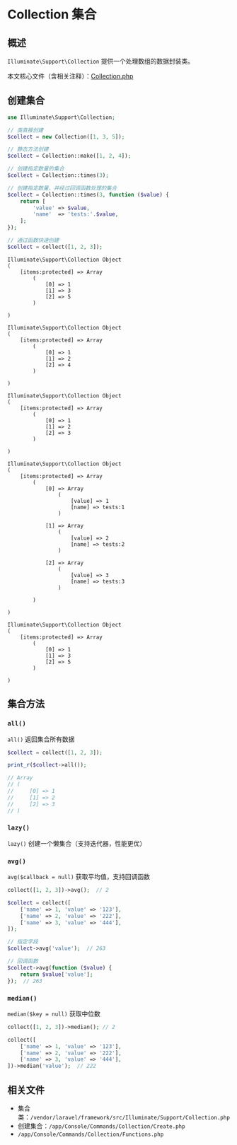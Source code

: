 # Collection 集合

## 概述

`Illuminate\Support\Collection` 提供一个处理数组的数据封装类。

本文核心文件（含相关注释）：[Collection.php](https://github.com/flc1125/learn-laravel/blob/master/vendor/laravel/framework/src/Illuminate/Support/Collection.php)

## 创建集合

```php tab="PHP"
use Illuminate\Support\Collection;

// 类直接创建
$collect = new Collection([1, 3, 5]);

// 静态方法创建
$collect = Collection::make([1, 2, 4]);

// 创建指定数量的集合
$collect = Collection::times(3);

// 创建指定数量，并经过回调函数处理的集合
$collect = Collection::times(3, function ($value) {
    return [
        'value' => $value,
        'name'  => 'tests:'.$value,
    ];
});

// 通过函数快速创建
$collect = collect([1, 2, 3]);
```

``` tab="Result"
Illuminate\Support\Collection Object
(
    [items:protected] => Array
        (
            [0] => 1
            [1] => 3
            [2] => 5
        )

)

Illuminate\Support\Collection Object
(
    [items:protected] => Array
        (
            [0] => 1
            [1] => 2
            [2] => 4
        )

)

Illuminate\Support\Collection Object
(
    [items:protected] => Array
        (
            [0] => 1
            [1] => 2
            [2] => 3
        )

)

Illuminate\Support\Collection Object
(
    [items:protected] => Array
        (
            [0] => Array
                (
                    [value] => 1
                    [name] => tests:1
                )

            [1] => Array
                (
                    [value] => 2
                    [name] => tests:2
                )

            [2] => Array
                (
                    [value] => 3
                    [name] => tests:3
                )

        )

)

Illuminate\Support\Collection Object
(
    [items:protected] => Array
        (
            [0] => 1
            [1] => 3
            [2] => 5
        )

)
```

## 集合方法

### `all()`

`all()` 返回集合所有数据

```php
$collect = collect([1, 2, 3]);

print_r($collect->all());

// Array
// (
//     [0] => 1
//     [1] => 2
//     [2] => 3
// )
```

### `lazy()`

`lazy()` 创建一个懒集合（支持迭代器，性能更优）

### `avg()`

`avg($callback = null)` 获取平均值，支持回调函数

```php
collect([1, 2, 3])->avg();  // 2

$collect = collect([
    ['name' => 1, 'value' => '123'],
    ['name' => 2, 'value' => '222'],
    ['name' => 3, 'value' => '444'],
]);

// 指定字段
$collect->avg('value');  // 263

// 回调函数
$collect->avg(function ($value) {
    return $value['value'];
});  // 263
```

### `median()`

`median($key = null)` 获取中位数

```php
collect([1, 2, 3])->median(); // 2

collect([
    ['name' => 1, 'value' => '123'],
    ['name' => 2, 'value' => '222'],
    ['name' => 3, 'value' => '444'],
])->median('value');  // 222
```







## 相关文件

- 集合类：`/vendor/laravel/framework/src/Illuminate/Support/Collection.php`
- 创建集合：`/app/Console/Commands/Collection/Create.php`
- `/app/Console/Commands/Collection/Functions.php`